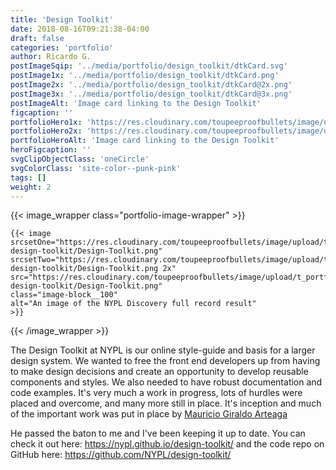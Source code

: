```yaml
---
title: 'Design Toolkit'
date: 2018-08-16T09:21:38-04:00
draft: false
categories: 'portfolio'
author: Ricardo G.
postImageSqip: '../media/portfolio/design_toolkit/dtkCard.svg'
postImage1x: '../media/portfolio/design_toolkit/dtkCard.png'
postImage2x: '../media/portfolio/design_toolkit/dtkCard@2x.png'
postImage3x: '../media/portfolio/design_toolkit/dtkCard@3x.png'
postImageAlt: 'Image card linking to the Design Toolkit'
figcaption: ''
portfolioHero1x: 'https://res.cloudinary.com/toupeeproofbullets/image/upload/t_portfolio_hero_16_9/v1548722203/nypl-design-toolkit/Design-Toolkit.png'
portfolioHero2x: 'https://res.cloudinary.com/toupeeproofbullets/image/upload/t_portfolio_hero_2x/v1548722203/nypl-design-toolkit/Design-Toolkit.png'
portfolioHeroAlt: 'Image card linking to the Design Toolkit'
heroFigcaption: ''
svgClipObjectClass: 'oneCircle'
svgColorClass: 'site-color--punk-pink'
tags: []
weight: 2
---
```


{{< image_wrapper class="portfolio-image-wrapper" >}}

    {{< image
    srcsetOne="https://res.cloudinary.com/toupeeproofbullets/image/upload/t_portfolio_full/v1548722203/nypl-design-toolkit/Design-Toolkit.png"
    srcsetTwo="https://res.cloudinary.com/toupeeproofbullets/image/upload/t_full_size_2x/v1548722203/nypl-design-toolkit/Design-Toolkit.png 2x"
    src="https://res.cloudinary.com/toupeeproofbullets/image/upload/t_portfolio_full/v1548722203/nypl-design-toolkit/Design-Toolkit.png"
    class="image-block__100"
    alt="An image of the NYPL Discovery full record result"
    >}}

{{< /image_wrapper >}}

The Design Toolkit at NYPL is our online style-guide and basis for a larger design system. We wanted to free the front end developers up from having to make design decisions and create an opportunity to develop reusable components and styles. We also needed to have robust documentation and code examples. It&#39;s very much a work in progress, lots of hurdles were placed and overcome, and many more still in place. It&#39;s inception and much of the important work was put in place by <a href="https://twitter.com/mgiraldo" target="_blank">Mauricio Giraldo Arteaga</a></p><p>He passed the baton to me and I&#39;ve been keeping it up to date. You can check it out here: <a href="https://nypl.github.io/design-toolkit/" target="_blank">https://nypl.github.io/design-toolkit/</a> and the code repo on GitHub here: <a href="https://github.com/NYPL/design-toolkit/" target="_blank">https://github.com/NYPL/design-toolkit/</a>
